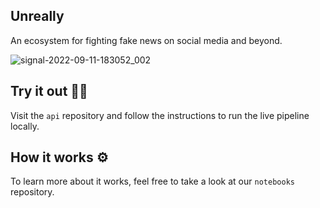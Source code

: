 ## Unreally
An ecosystem for fighting fake news on social media and beyond.

![signal-2022-09-11-183052_002](https://user-images.githubusercontent.com/64489325/189538735-61cffb8a-71a4-4348-ade5-08f211ea8afb.png)


## Try it out 👩‍💻
Visit the `api` repository and follow the instructions to run the live pipeline locally.

## How it works ⚙️
To learn more about it works, feel free to take a look at our `notebooks` repository.

<!--

**Here are some ideas to get you started:**

🙋‍♀️ A short introduction - what is your organization all about?
🌈 Contribution guidelines - how can the community get involved?
👩‍💻 Useful resources - where can the community find your docs? Is there anything else the community should know?
🍿 Fun facts - what does your team eat for breakfast?
🧙 Remember, you can do mighty things with the power of [Markdown](https://docs.github.com/github/writing-on-github/getting-started-with-writing-and-formatting-on-github/basic-writing-and-formatting-syntax)
-->
